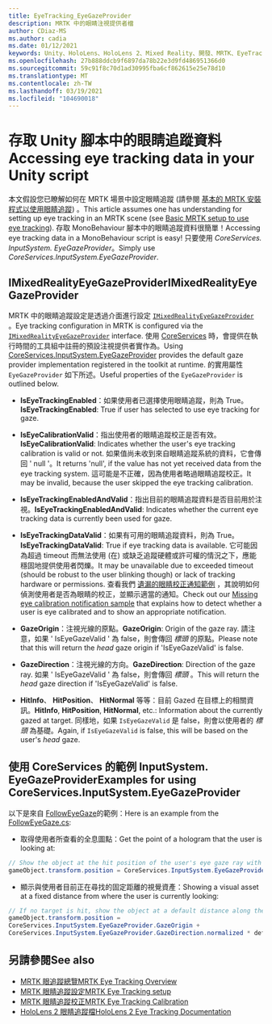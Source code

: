 ```yaml
---
title: EyeTracking_EyeGazeProvider
description: MRTK 中的眼睛注視提供者檔
author: CDiaz-MS
ms.author: cadia
ms.date: 01/12/2021
keywords: Unity、HoloLens、HoloLens 2、Mixed Reality、開發、MRTK、EyeTracking、EyeGaze、
ms.openlocfilehash: 27b888ddcb9f6897da78b22e3d9fd486951366d0
ms.sourcegitcommit: 59c91f8c70d1ad30995fba6cf862615e25e78d10
ms.translationtype: MT
ms.contentlocale: zh-TW
ms.lasthandoff: 03/19/2021
ms.locfileid: "104690018"
---
```

# <a name="accessing-eye-tracking-data-in-your-unity-script"></a><span data-ttu-id="9fcd9-104">存取 Unity 腳本中的眼睛追蹤資料</span><span class="sxs-lookup"><span data-stu-id="9fcd9-104">Accessing eye tracking data in your Unity script</span></span>

<span data-ttu-id="9fcd9-105">本文假設您已瞭解如何在 MRTK 場景中設定眼睛追蹤 (請參閱 [基本的 MRTK 安裝程式以使用眼睛追蹤](EyeTracking_BasicSetup.md)) 。</span><span class="sxs-lookup"><span data-stu-id="9fcd9-105">This article assumes one has understanding for setting up eye tracking in an MRTK scene (see [Basic MRTK setup to use eye tracking](EyeTracking_BasicSetup.md)).</span></span>
<span data-ttu-id="9fcd9-106">存取 MonoBehaviour 腳本中的眼睛追蹤資料很簡單！</span><span class="sxs-lookup"><span data-stu-id="9fcd9-106">Accessing eye tracking data in a MonoBehaviour script is easy!</span></span> <span data-ttu-id="9fcd9-107">只要使用 *CoreServices. InputSystem. EyeGazeProvider*。</span><span class="sxs-lookup"><span data-stu-id="9fcd9-107">Simply use *CoreServices.InputSystem.EyeGazeProvider*.</span></span>

## <a name="imixedrealityeyegazeprovider"></a><span data-ttu-id="9fcd9-108">IMixedRealityEyeGazeProvider</span><span class="sxs-lookup"><span data-stu-id="9fcd9-108">IMixedRealityEyeGazeProvider</span></span>

<span data-ttu-id="9fcd9-109">MRTK 中的眼睛追蹤設定是透過介面進行設定 [`IMixedRealityEyeGazeProvider`](xref:Microsoft.MixedReality.Toolkit.Input.IMixedRealityEyeGazeProvider) 。</span><span class="sxs-lookup"><span data-stu-id="9fcd9-109">Eye tracking configuration in MRTK is configured via the [`IMixedRealityEyeGazeProvider`](xref:Microsoft.MixedReality.Toolkit.Input.IMixedRealityEyeGazeProvider) interface.</span></span> <span data-ttu-id="9fcd9-110">使用 [CoreServices](EyeTracking_EyeGazeProvider.md) 時，會提供在執行時間的工具組中註冊的預設注視提供者實作為。</span><span class="sxs-lookup"><span data-stu-id="9fcd9-110">Using [CoreServices.InputSystem.EyeGazeProvider](EyeTracking_EyeGazeProvider.md) provides the default gaze provider implementation registered in the toolkit at runtime.</span></span>
<span data-ttu-id="9fcd9-111">的實用屬性 `EyeGazeProvider` 如下所述。</span><span class="sxs-lookup"><span data-stu-id="9fcd9-111">Useful properties of the `EyeGazeProvider` is outlined below.</span></span>

- <span data-ttu-id="9fcd9-112">**IsEyeTrackingEnabled**：如果使用者已選擇使用眼睛追蹤，則為 True。</span><span class="sxs-lookup"><span data-stu-id="9fcd9-112">**IsEyeTrackingEnabled**: True if user has selected to use eye tracking for gaze.</span></span>

- <span data-ttu-id="9fcd9-113">**IsEyeCalibrationValid**：指出使用者的眼睛追蹤校正是否有效。</span><span class="sxs-lookup"><span data-stu-id="9fcd9-113">**IsEyeCalibrationValid**: Indicates whether the user's eye tracking calibration is valid or not.</span></span>
<span data-ttu-id="9fcd9-114">如果值尚未收到來自眼睛追蹤系統的資料，它會傳回 ' null '。</span><span class="sxs-lookup"><span data-stu-id="9fcd9-114">It returns 'null', if the value has not yet received data from the eye tracking system.</span></span>
<span data-ttu-id="9fcd9-115">這可能是不正確，因為使用者略過眼睛追蹤校正。</span><span class="sxs-lookup"><span data-stu-id="9fcd9-115">It may be invalid, because the user skipped the eye tracking calibration.</span></span>

- <span data-ttu-id="9fcd9-116">**IsEyeTrackingEnabledAndValid**：指出目前的眼睛追蹤資料是否目前用於注視。</span><span class="sxs-lookup"><span data-stu-id="9fcd9-116">**IsEyeTrackingEnabledAndValid**: Indicates whether the current eye tracking data is currently been used for gaze.</span></span>

- <span data-ttu-id="9fcd9-117">**IsEyeTrackingDataValid**：如果有可用的眼睛追蹤資料，則為 True。</span><span class="sxs-lookup"><span data-stu-id="9fcd9-117">**IsEyeTrackingDataValid**: True if eye tracking data is available.</span></span>
<span data-ttu-id="9fcd9-118">它可能因為超過 timeout 而無法使用 (在) 或缺乏追蹤硬體或許可權的情況之下，應能穩固地提供使用者閃爍。</span><span class="sxs-lookup"><span data-stu-id="9fcd9-118">It may be unavailable due to exceeded timeout (should be robust to the user blinking though) or lack of tracking hardware or permissions.</span></span>
<span data-ttu-id="9fcd9-119">查看我們 [遺漏的眼睛校正通知範例](EyeTracking_IsUserCalibrated.md) ，其說明如何偵測使用者是否為眼睛的校正，並顯示適當的通知。</span><span class="sxs-lookup"><span data-stu-id="9fcd9-119">Check out our [Missing eye calibration notification sample](EyeTracking_IsUserCalibrated.md) that explains how to detect whether a user is eye calibrated and to show an appropriate notification.</span></span>

- <span data-ttu-id="9fcd9-120">**GazeOrigin**：注視光線的原點。</span><span class="sxs-lookup"><span data-stu-id="9fcd9-120">**GazeOrigin**: Origin of the gaze ray.</span></span>
<span data-ttu-id="9fcd9-121">請注意，如果 ' IsEyeGazeValid ' 為 false，則會傳回 *標頭* 的原點。</span><span class="sxs-lookup"><span data-stu-id="9fcd9-121">Please note that this will return the *head* gaze origin if 'IsEyeGazeValid' is false.</span></span>

- <span data-ttu-id="9fcd9-122">**GazeDirection**：注視光線的方向。</span><span class="sxs-lookup"><span data-stu-id="9fcd9-122">**GazeDirection**: Direction of the gaze ray.</span></span>
<span data-ttu-id="9fcd9-123">如果 ' IsEyeGazeValid ' 為 false，則會傳回 *標頭* 。</span><span class="sxs-lookup"><span data-stu-id="9fcd9-123">This will return the *head* gaze direction if 'IsEyeGazeValid' is false.</span></span>

- <span data-ttu-id="9fcd9-124">**HitInfo**、 **HitPosition**、 **HitNormal** 等等：目前 Gazed 在目標上的相關資訊。</span><span class="sxs-lookup"><span data-stu-id="9fcd9-124">**HitInfo**, **HitPosition**, **HitNormal**, etc.: Information about the currently gazed at target.</span></span>
<span data-ttu-id="9fcd9-125">同樣地，如果 `IsEyeGazeValid` 是 false，則會以使用者的 *標頭* 為基礎。</span><span class="sxs-lookup"><span data-stu-id="9fcd9-125">Again, if `IsEyeGazeValid` is false, this will be based on the user's *head* gaze.</span></span>

## <a name="examples-for-using-coreservicesinputsystemeyegazeprovider"></a><span data-ttu-id="9fcd9-126">使用 CoreServices 的範例 InputSystem. EyeGazeProvider</span><span class="sxs-lookup"><span data-stu-id="9fcd9-126">Examples for using CoreServices.InputSystem.EyeGazeProvider</span></span>

<span data-ttu-id="9fcd9-127">以下是來自 [FollowEyeGaze](xref:Microsoft.MixedReality.Toolkit.Examples.Demos.EyeTracking.FollowEyeGaze)的範例：</span><span class="sxs-lookup"><span data-stu-id="9fcd9-127">Here is an example from the [FollowEyeGaze.cs](xref:Microsoft.MixedReality.Toolkit.Examples.Demos.EyeTracking.FollowEyeGaze):</span></span>

- <span data-ttu-id="9fcd9-128">取得使用者所查看的全息圖點：</span><span class="sxs-lookup"><span data-stu-id="9fcd9-128">Get the point of a hologram that the user is looking at:</span></span>

```c#
// Show the object at the hit position of the user's eye gaze ray with the target.
gameObject.transform.position = CoreServices.InputSystem.EyeGazeProvider.HitPosition;
```

- <span data-ttu-id="9fcd9-129">顯示與使用者目前正在尋找的固定距離的視覺資產：</span><span class="sxs-lookup"><span data-stu-id="9fcd9-129">Showing a visual asset at a fixed distance from where the user is currently looking:</span></span>

```c#
// If no target is hit, show the object at a default distance along the gaze ray.
gameObject.transform.position =
CoreServices.InputSystem.EyeGazeProvider.GazeOrigin +
CoreServices.InputSystem.EyeGazeProvider.GazeDirection.normalized * defaultDistanceInMeters;
```

## <a name="see-also"></a><span data-ttu-id="9fcd9-130">另請參閱</span><span class="sxs-lookup"><span data-stu-id="9fcd9-130">See also</span></span>

- [<span data-ttu-id="9fcd9-131">MRTK 眼追蹤總覽</span><span class="sxs-lookup"><span data-stu-id="9fcd9-131">MRTK Eye Tracking Overview</span></span>](EyeTracking_Main.md)
- [<span data-ttu-id="9fcd9-132">MRTK 眼睛追蹤設定</span><span class="sxs-lookup"><span data-stu-id="9fcd9-132">MRTK Eye Tracking setup</span></span>](EyeTracking_BasicSetup.md)
- [<span data-ttu-id="9fcd9-133">MRTK 眼睛追蹤校正</span><span class="sxs-lookup"><span data-stu-id="9fcd9-133">MRTK Eye Tracking Calibration</span></span>](EyeTracking_IsUserCalibrated.md)
- [<span data-ttu-id="9fcd9-134">HoloLens 2 眼睛追蹤檔</span><span class="sxs-lookup"><span data-stu-id="9fcd9-134">HoloLens 2 Eye Tracking Documentation</span></span>](https://docs.microsoft.com/windows/mixed-reality/eye-tracking)
